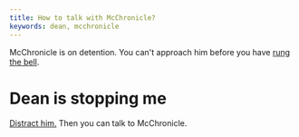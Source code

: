 ```yaml
---
title: How to talk with McChronicle?
keywords: dean, mcchronicle
---
```


McChronicle is on detention. You can't approach him before you have [rung the bell](020-bell.md).

# Dean is stopping me
[Distract him.](050-dean.md) Then you can talk to McChronicle.
